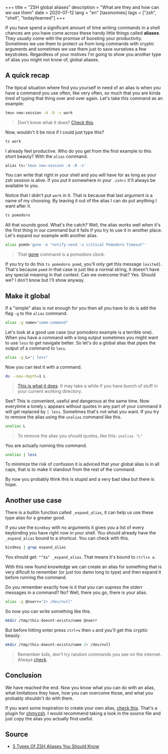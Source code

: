 +++
title = "ZSH global aliases" 
description = "What are they and how can we use them"
date = 2020-07-12
lang = "en"
[taxonomies]
tags = ["zsh", "shell", "todayilearned"]
+++

If you have spend a significant amount of time writing commands in a shell chances are you have come across these handy little things called **aliases**. They usually come with the promise of boosting your productivity. Sometimes we use them to protect us from long commands with cryptic arguments and sometimes we use them just to save ourselves a few keystrokes. Regardless of your motives I'm going to show you another type of alias you might not know of, global aliases.

## A quick recap

The tipical situation where find you yourself in need of an alias is when you have a command you use often, like very often, so much that you are kinda tired of typing that thing over and over again. Let's take this command as an example:

```sh
tmux new-session -A -D -s work
```

> Don't know what it does? [Check this](https://explainshell.com/explain?cmd=tmux+new-session+-A+-D+-s+work).

Now, wouldn't it be nice if I could just type this?

```sh
ts work
```

I already feel productive. Who do you get from the first example to this short beauty? With the `alias` command.

```js
alias ts='tmux new-session -A -D -s'
```

You can write that right in your shell and you will have for as long as your zsh session is alive. If you put it somewhere in your `.zshrc` it'll always be available to you.

Notice that I didn't put `work` in it. That is because that last argument is a name of my choosing. By leaving it out of the alias I can do put anything I want after it.

```sh
ts pomodoro
```

All that sounds good. What's the catch? Well, the alias works well when it's the first thing in our command but it fails if you try to use it in another place. Let's expand our example with another alias.

```sh
alias pomd='gone -e "notify-send -u critical Pomodoro Timeout"'
```

> That [gone](https://github.com/guillaumebreton/gone) command is a pomodoro clock.

If you try to do this `ts pomodoro pomd`, you'll only get this message `[exited]`. That's because `pomd` in that case is just like a normal string, it doesn't have any special meaning in that context. Can we overcome that? Yes. Should we? I don't know but I'll show anyway.

## Make it global

If a "simple" alias is not enough for you then all you have to do is add the flag `-g` to the `alias` command.

```sh
alias -g name="some-command"
```

Let's look at a good use case (our pomodoro example is a terrible one). When you have a command with a long output sometimes you might want to use `less` to get navigate better. So let's do a global alias that pipes the output of a command to `less`.

```sh
alias -g L="| less"
```

Now you can test it with a command.

```sh
du --max-depth=1 L
```

> [This is what it does](https://explainshell.com/explain?cmd=du+--max-depth%3D1+%7C+less). It may take a while if you have bunch of stuff in your current working directory.

See? This is convenient, useful and dangerous at the same time. Now everytime a lonely `L` appears without quotes in any part of your command it will get replaced by `| less`. Sometimes that's not what you want. If you try to remove the alias using the `unalias` command like this.

```sh
unalias L
```

> To remove the alias you should quotes, like this: `unalias "L"`

You are actually running this command.

```sh
unalias | less
```

To minimize the risk of confusion it is adviced that your global alias is in all caps, that is to make it standout from the rest of the command.

By now you probably think this is stupid and a very bad idea but there is hope.

## Another use case

There is a builtin function called `_expand_alias`, it can help us use these type alias for a greater good.

If you use the `bindkey` with no arguments it gives you a list of every keybinding you have right now in your shell. You should already have the `_expand_alias` bound to a shortcut. 
You can check with this.

```sh
bindkey | grep expand_alias
```

You should get: `"^Xa" _expand_alias`. That means it's bound to `ctrl+x a`.

With this new found knowledge we can create an alias for something that is very dificult to remember (or just too damn long to type) and then expand it before running the command.

Do you remember exactly how is it that you can supress the stderr messages in a command? No? Well, there you go, there is your alias.

```sh
alias -g @noerr="2> /dev/null"
```

So now you can write something like this.

```sh
mkdir /tmp/this-doesnt-exists/name @noerr
```

But before hitting enter press `ctrl+x` then `a` and you'll get this cryptic beauty.

```sh
mkdir /tmp/this-doesnt-exists/name 2> /dev/null 
```

> Remember kids, don't try random commands you see on the internet. Always [check](https://explainshell.com/explain?cmd=mkdir+%2Ftmp%2Fthis-doesnt-exists%2Fname+2%3E+%2Fdev%2Fnull).

## Conclusion

We have reached the end. Now you know what you can do with an alias, what limitations they have, how you can overcome those, and what you probably shouldn't do with them.

If you want some inspiration to create your own alias, [check this](https://github.com/ohmyzsh/ohmyzsh/tree/master/plugins/common-aliases). That's a plugin for [ohmyzsh](https://github.com/ohmyzsh/ohmyzsh). I would recommend taking a look in the source file and just copy the alias you actually find useful.

## Source

* [5 Types Of ZSH Aliases You Should Know](https://thorsten-hans.com/5-types-of-zsh-aliases)

